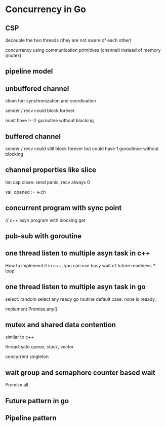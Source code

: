 # Concurrency in Go

## CSP

decouple the two threads (they are not aware of each other)

concurrency using communication primitives (channel) instead of 
memory (mutex)

## pipeline model

## unbuffered channel
idiom for: synchronization and coordination 

sender / recv could block forever

must have >=2 goroutine without blocking

## buffered channel 
sender / recv could still block forever
but could have 1 goroutinue without blocking

## channel properties like slice
len
cap
close: send panic, recv always 0


val, opened := <-ch


## concurrent program with sync point 

// c++ asyn program with blocking get

## pub-sub with goroutine

## one thread listen to multiple asyn task in c++

How to implement it in c++, you can use busy wait of future readiness ? loop 

## one thread listen to multiple asyn task in go

select: random select any ready go routine
default case: none is reaady, 

implement Promise.any()

## mutex and shared data contention
similar to c++

thread-safe queue, stack, vector

concurrent singleton


## wait group and semaphore counter based wait

Promise.all

## Future pattern in go

## Pipeline pattern 

